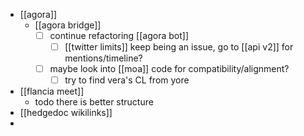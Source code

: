 - [[agora]]
  - [[agora bridge]]
    - [ ] continue refactoring [[agora bot]]
      - [ ] [[twitter limits]] keep being an issue, go to [[api v2]] for mentions/timeline?
    - [ ] maybe look into [[moa]] code for compatibility/alignment?
      - [ ] try to find vera's CL from yore
- [[flancia meet]]
  - todo there is better structure
- [[hedgedoc wikilinks]]
-
